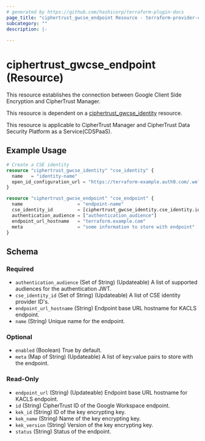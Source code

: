 ```yaml
---
# generated by https://github.com/hashicorp/terraform-plugin-docs
page_title: "ciphertrust_gwcse_endpoint Resource - terraform-provider-ciphertrust"
subcategory: ""
description: |-
  
---
```


# ciphertrust_gwcse_endpoint (Resource)

This resource establishes the connection between Google Client Side Encryption and CipherTrust Manager.

This resource is dependent on a [ciphertrust_gwcse_identity](https://registry.terraform.io/providers/ThalesGroup/ciphertrust/latest/docs/resources/ciphertrust_gwcse_identity) resource.

This resource is applicable to CipherTrust Manager and CipherTrust Data Security Platform as a Service(CDSPaaS).

## Example Usage

```terraform
# Create a CSE identity
resource "ciphertrust_gwcse_identity" "cse_identity" {
  name   = "identity-name"
  open_id_configuration_url = "https://terraform-example.auth0.com/.well-known/openid-configuration"
}

resource "ciphertrust_gwcse_endpoint" "cse_endpoint" {
  name                    = "endpoint-name"
  cse_identity_id         = [ciphertrust_gwcse_identity.cse_identity.id]
  authentication_audience = ["authentication_audience"]
  endpoint_url_hostname   = "terraform.example.com"
  meta                    = "some information to store with endpoint"
}
```

<!-- schema generated by tfplugindocs -->
## Schema

### Required

- `authentication_audience` (Set of String) (Updateable) A list of supported audiences for the authentication JWT.
- `cse_identity_id` (Set of String) (Updateable) A list of CSE identity provider ID's.
- `endpoint_url_hostname` (String) Endpoint base URL hostname for KACLS endpoint.
- `name` (String) Unique name for the endpoint.

### Optional

- `enabled` (Boolean) True by default.
- `meta` (Map of String) (Updateable) A list of key:value pairs to store with the endpoint.

### Read-Only

- `endpoint_url` (String) (Updateable) Endpoint base URL hostname for KACLS endpoint.
- `id` (String) CipherTrust ID of the Google Workspace endpoint.
- `kek_id` (String) ID of the key encrypting key.
- `kek_name` (String) Name of the key encrypting key.
- `kek_version` (String) Version of the key encrypting key.
- `status` (String) Status of the endpoint.


